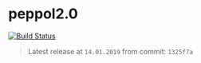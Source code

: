 peppol2.0
===============

[![Build Status](http://d-l-tools:8085/buildStatus/icon?job=peppol2.0/pipeline)](http://d-l-tools:8085/job/peppol2.0/job/pipeline/)


> Latest release at `14.01.2019` from commit: `1325f7a`
